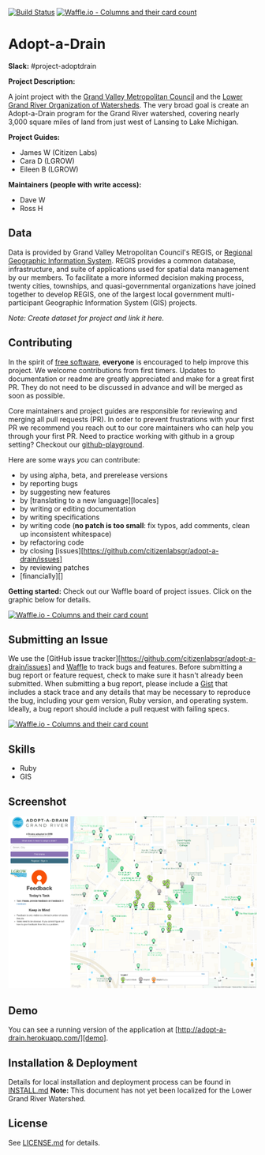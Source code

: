[![Build Status](https://travis-ci.org/citizenlabsgr/adopt-a-drain.svg?branch=master)](https://travis-ci.org/citizenlabsgr/adopt-a-drain) [![Waffle.io - Columns and their card count](https://badge.waffle.io/citizenlabsgr/adopt-a-drain.png?columns=all)](https://waffle.io/citizenlabsgr/adopt-a-drain?utm_source=badge)

# Adopt-a-Drain

**Slack:** #project-adoptdrain

**Project Description:**

A joint project with the [Grand Valley Metropolitan Council](http://www.gvmc.org) and the [Lower Grand River Organization of Watersheds](https://www.lgrow.org). The very broad goal is create an Adopt-a-Drain program for the Grand River watershed, covering nearly 3,000 square miles of land from just west of Lansing to Lake Michigan.

**Project Guides:**
* James W (Citizen Labs)
* Cara D (LGROW)
* Eileen B (LGROW)

**Maintainers (people with write access):**
* Dave W
* Ross H

## Data

Data is provided by Grand Valley Metropolitan Council's REGIS, or [Regional Geographic Information System](http://www.gvmc.org/regis/index.shtml). REGIS provides a common database, infrastructure, and suite of applications used for spatial data management by our members.  To facilitate a more informed decision making process, twenty cities, townships, and quasi-governmental organizations have joined together to develop REGIS, one of the largest local government multi-participant Geographic Information System (GIS) projects.

_Note: Create dataset for project and link it here._

## Contributing
In the spirit of [free software][free-sw], **everyone** is encouraged to help
improve this project. We welcome contributions from first timers. Updates to documentation or readme are greatly appreciated and make for a great first PR. They do not need to be discussed in advance and will be merged as soon as possible.

Core maintainers and project guides are responsible for reviewing and merging all pull requests (PR). In order to prevent frustrations with your first PR we recommend you reach out to our core maintainers who can help you through your first PR. Need to practice working with github in a group setting? Checkout our [github-playground](https://github.com/citizenlabsgr/open-lab).

[free-sw]: http://www.fsf.org/licensing/essays/free-sw.html

Here are some ways *you* can contribute:

* by using alpha, beta, and prerelease versions
* by reporting bugs
* by suggesting new features
* by [translating to a new language][locales]
* by writing or editing documentation
* by writing specifications
* by writing code (**no patch is too small**: fix typos, add comments, clean up
  inconsistent whitespace)
* by refactoring code
* by closing [issues][https://github.com/citizenlabsgr/adopt-a-drain/issues]
* by reviewing patches
* [financially][]

**Getting started:** Check out our Waffle board of project issues. Click on the graphic below for details.

[![Waffle.io - Columns and their card count](https://badge.waffle.io/citizenlabsgr/adopt-a-drain.png?columns=all)](https://waffle.io/citizenlabsgr/adopt-a-drain?utm_source=badge)

## Submitting an Issue
We use the [GitHub issue tracker][https://github.com/citizenlabsgr/adopt-a-drain/issues] and [Waffle](https://waffle.io/citizenlabsgr/adopt-a-drain) to track bugs and features. Before submitting a bug report or feature request, check to make sure it hasn't
already been submitted. When submitting a bug report, please include a [Gist][]
that includes a stack trace and any details that may be necessary to reproduce
the bug, including your gem version, Ruby version, and operating system.
Ideally, a bug report should include a pull request with failing specs.

[gist]: https://gist.github.com/

[![Waffle.io - Columns and their card count](https://badge.waffle.io/citizenlabsgr/adopt-a-drain.png?columns=all)](https://waffle.io/citizenlabsgr/adopt-a-drain?utm_source=badge)


## Skills
* Ruby
* GIS

## Screenshot
![Adopt-a-Drain](/adopt.png "Adopt-a-Drain")

## Demo
You can see a running version of the application at
[http://adopt-a-drain.herokuapp.com/][demo].

[demo]: http://adopt-a-drain.herokuapp.com/

## Installation & Deployment
Details for local installation and deployment process can be found in [INSTALL.md](https://github.com/citizenlabsgr/adopt-a-drain/blob/master/INSTALL.md) **Note:** This document has not yet been localized for the Lower Grand River Watershed.

## License
See [LICENSE.md](https://github.com/citizenlabsgr/openbudgetgr/blob/master/LICENSE) for details.

[license]: https://github.com/citizenlabsgr/openbudgetgr/blob/master/LICENSE
